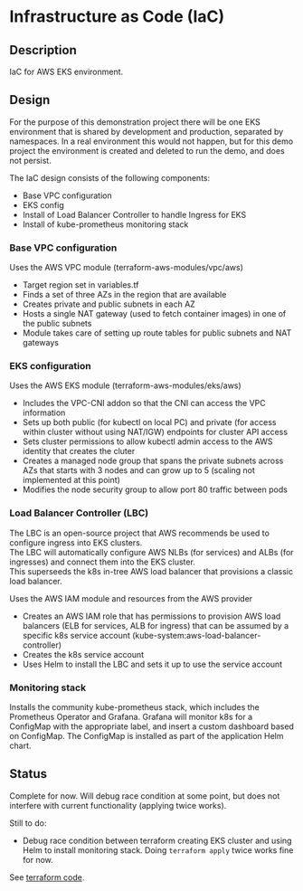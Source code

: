 # Infrastructure as Code (IaC)
## Description
IaC for AWS EKS environment.
## Design
For the purpose of this demonstration project there will be one EKS environment that is shared by development and production, separated by namespaces.
In a real environment this would not happen, but for this demo project the 
environment is created and deleted to run the demo, and does not persist.

The IaC design consists of the following components:
- Base VPC configuration
- EKS config
- Install of Load Balancer Controller to handle Ingress for EKS
- Install of kube-prometheus monitoring stack

### Base VPC configuration
Uses the AWS VPC module (terraform-aws-modules/vpc/aws)
- Target region set in variables.tf
- Finds a set of three AZs in the region that are available
- Creates private and public subnets in each AZ
- Hosts a single NAT gateway (used to fetch container images) in one of the public subnets
- Module takes care of setting up route tables for public subnets and NAT gateways

### EKS configuration
Uses the AWS EKS module (terraform-aws-modules/eks/aws)
- Includes the VPC-CNI addon so that the CNI can access the VPC information
- Sets up both public (for kubectl on local PC) and private (for access within cluster without using NAT/IGW) endpoints for cluster API access
- Sets cluster permissions to allow kubectl admin access to the AWS identity that creates the cluter
- Creates a managed node group that spans the private subnets across AZs that starts with 3 nodes and can grow up to 5 (scaling not implemented at this point)
- Modifies the node security group to allow port 80 traffic between pods

### Load Balancer Controller (LBC)
The LBC is an open-source project that AWS recommends be used to configure ingress into EKS clusters.  
The LBC will automatically configure AWS NLBs (for services) and ALBs (for ingresses) and connect them into the EKS cluster.  
This superseeds the k8s in-tree AWS load balancer that provisions a classic load balancer.

Uses the AWS IAM module and resources from the AWS provider
- Creates an AWS IAM role that has permissions to provision AWS load balancers (ELB for services, ALB for ingress) that can be assumed by a specific k8s service account (kube-system:aws-load-balancer-controller)
- Creates the k8s service account
- Uses Helm to install the LBC and sets it up to use the service account

### Monitoring stack
Installs the community kube-prometheus stack, which includes the Prometheus Operator and Grafana.
Grafana will monitor k8s for a ConfigMap with the appropriate label, and insert a custom dashboard based on ConfigMap.
The ConfigMap is installed as part of the application Helm chart.

## Status
Complete for now.  Will debug race condition at some point, but does not interfere with current functionality (applying twice works).

Still to do:
- Debug race condition between terraform creating EKS cluster and using Helm to install monitoring stack.  Doing `terraform apply` twice works fine for now.

See [terraform code](https://github.com/lago-morph/chiller-iac/tree/main/exp/aws).
